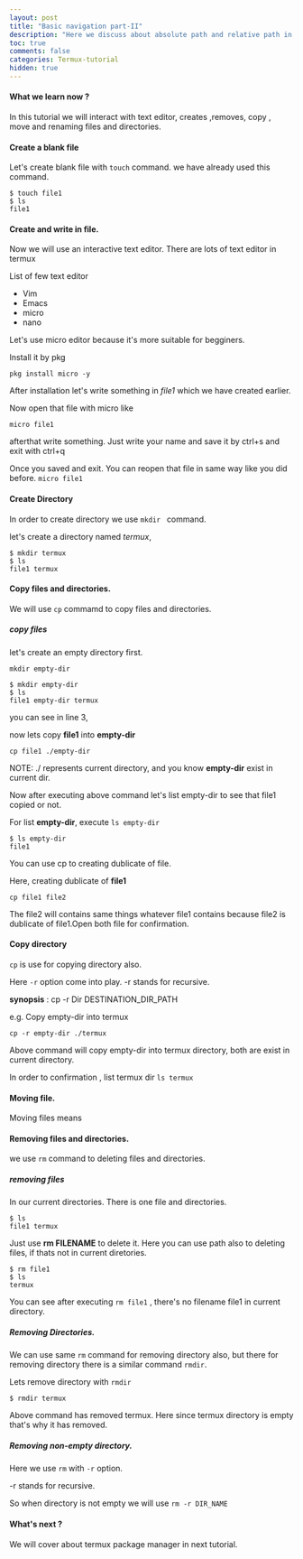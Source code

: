 ```yaml
---
layout: post
title: "Basic navigation part-II"
description: "Here we discuss about absolute path and relative path in termux,cover $PREFIX and few more things which makes termux different from standard linux."
toc: true
comments: false
categories: Termux-tutorial
hidden: true
---
```


#### What we learn now ?

In this tutorial we will interact with text editor, creates ,removes, copy , move and renaming  files and directories.



#### Create a blank file

Let's create blank file with `touch` command. we have already used this command.

```
$ touch file1
$ ls
file1
```

#### Create and write in file.

Now we will use an interactive text editor. There are lots of text editor in termux

List of few text editor
* Vim
* Emacs
* micro
* nano 

Let's use micro editor because it's more suitable for begginers.

Install it by pkg

`pkg install micro -y`


After installation let's write something in *file1* which we have created earlier.

Now open that file with micro like

`micro file1`

afterthat write something. Just write your name and save it by ctrl+s and exit with ctrl+q

Once you saved and exit. You can reopen that file in same way like you did before.
`micro file1`

#### Create Directory

In order to create directory we use `mkdir ` command.

let's create a directory named *termux*, 
```
$ mkdir termux
$ ls
file1 termux
```
#### Copy files and directories.

We will use `cp` commamd to copy files and directories.

##### copy files

let's create an empty directory first.

`mkdir empty-dir`

```
$ mkdir empty-dir
$ ls
file1 empty-dir termux
```

you can see in line 3,

now lets copy **file1** into **empty-dir** 

`cp file1 ./empty-dir`

NOTE: ./ represents current directory, and you know **empty-dir** exist in current dir.

Now after executing above command let's list empty-dir to see that file1 copied or not.

For list **empty-dir**, execute `ls empty-dir`

```
$ ls empty-dir
file1
```

You can use cp to creating dublicate of file.

Here, creating dublicate of **file1**

`cp file1 file2`

The file2 will contains same things whatever file1 contains because file2 is dublicate of file1.Open both file for confirmation.

#### Copy directory

`cp` is use for copying directory also.

Here `-r` option come into play.
-r stands for recursive.

**synopsis** : cp -r Dir DESTINATION_DIR_PATH

e.g. Copy empty-dir into termux

`cp -r empty-dir ./termux`

Above command will copy empty-dir into termux directory, both are exist in current directory.

In order to confirmation , list termux dir `ls termux`

#### Moving file.

Moving files means 


#### Removing files and directories.

we use `rm` command to deleting files and directories.
##### removing files
In our current directories. There is one file and directories.

```
$ ls
file1 termux
```

Just use **rm FILENAME** to delete it.
Here you can use path also to deleting files, if thats not in current diretories.


```
$ rm file1
$ ls 
termux
```

You can see after executing `rm file1` , there's no filename file1 in current directory.

##### Removing Directories.

We can  use same `rm` command for removing directory also, but there for removing directory there is a similar command `rmdir`.

Lets remove directory with `rmdir`

```
$ rmdir termux
```

Above command has removed termux. Here since termux directory is empty that's why it has removed.

##### Removing non-empty directory.

Here we use `rm` with `-r` option.

-r stands for recursive.

So when directory is not empty we will use `rm -r DIR_NAME`




#### What's next ?

We will cover about termux package manager in next tutorial.
